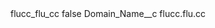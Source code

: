 <?xml version="1.0" encoding="UTF-8"?>
<CustomMetadata xmlns="http://soap.sforce.com/2006/04/metadata" xmlns:xsi="http://www.w3.org/2001/XMLSchema-instance" xmlns:xsd="http://www.w3.org/2001/XMLSchema">
    <label>flucc_flu_cc</label>
    <protected>false</protected>
    <values>
        <field>Domain_Name__c</field>
        <value xsi:type="xsd:string">flucc.flu.cc</value>
    </values>
</CustomMetadata>

